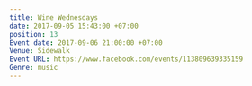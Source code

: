 ```yaml
---
title: Wine Wednesdays
date: 2017-09-05 15:43:00 +07:00
position: 13
Event date: 2017-09-06 21:00:00 +07:00
Venue: Sidewalk
Event URL: https://www.facebook.com/events/113809639335159
Genre: music
---
```


